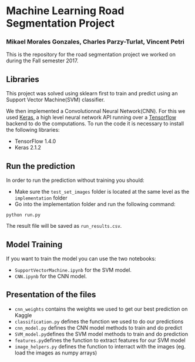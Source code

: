 # Machine Learning Road Segmentation Project

### Mikael Morales Gonzales, Charles Parzy-Turlat, Vincent Petri

This is the repository for the road segmentation project we worked on during the Fall semester 2017.

## Libraries

This project was solved using sklearn first to train and predict using an Support Vector Machine(SVM) classifier.

We then implemented a Convolutionnal Neural Network(CNN). For this we used [Keras](https://keras.io/), a high level neural network API running over a [Tensorflow](https://www.tensorflow.org/) backend to do the computations.
To run the code it is necessary to install the following libraries:
* TensorFlow 1.4.0
* Keras 2.1.2

## Run the prediction

In order to run the prediction without training you should:
* Make sure the `test_set_images` folder is located at the same level as the `implementation` folder
* Go into the implementation folder and run the following command:
```
python run.py
```
The result file will be saved as `run_results.csv`.

## Model Training

If you want to train the model you can use the two notebooks:
* `SupportVectorMachine.ipynb` for the SVM model.
* `CNN.ipynb` for the CNN model.

## Presentation of the files

* `cnn_weights` contains the weights we used to get our best prediction on Kaggle
* `classification.py` defines the function we used to do our predictions
* `cnn_model.py` defines the CNN model methods to train and do predict
* `SVM_model.py`defines the SVM model methods to train and do prediction
* `features.py`defines the function to extract features for our SVM model
* `image_helpers.py` defines the function to interract with the images (eg. load the images as numpy arrays)
